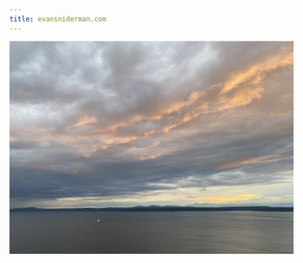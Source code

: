 ```yaml
---
title: evansniderman.com
---
```


![Discovery Park Evening](photos/DA92BFCB-117E-41A6-9788-AF23AEDDE82D_1_105_c.jpeg)

